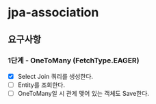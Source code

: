 # jpa-association

## 요구사항
### 1단계 - OneToMany (FetchType.EAGER)
- [X] Select Join 쿼리를 생성한다.
- [ ] Entity를 조회한다.
- [ ] OneToMany일 시 관계 맺어 있는 객체도 Save한다.
